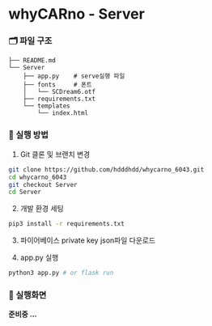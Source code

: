 # whyCARno - Server

### 🗂️ 파일 구조
```
├── README.md
└── Server
    ├── app.py    # serve실행 파일
    ├── fonts     # 폰트
    │   └── SCDream6.otf
    ├── requirements.txt
    └── templates
        └── index.html
```

### 🚀 실행 방법
1. Git 클론 및 브랜치 변경
  ```bash
  git clone https://github.com/hdddhdd/whycarno_6043.git
  cd whycarno_6043
  git checkout Server
  cd Server
  ```

2. 개발 환경 세팅
  ```bash
  pip3 install -r requirements.txt
  ```

3. 파이어베이스 private key json파일 다운로드

4. app.py 실행
  ```bash
  python3 app.py # or flask run
  ```

### 📸 실행화면
**준비중 ...**
